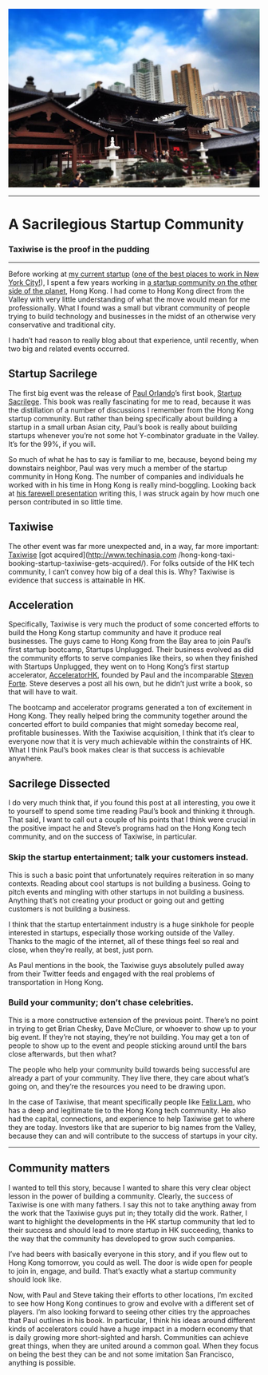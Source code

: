 ![](images/nunnery.jpg)

* * *

# A Sacrilegious Startup Community

### Taxiwise is the proof in the pudding

* * *

Before working at [my current startup](http://www.intentmedia.com/) ([one of
the best places to work in New York
City!](http://www.crainsnewyork.com/gallery/20131206/FEATURES/120909999/58)),
I spent a few years working in [a startup community on the other side of the
planet](http://www.startupshk.com/), Hong Kong. I had come to Hong Kong direct
from the Valley with very little understanding of what the move would mean for
me professionally. What I found was a small but vibrant community of people
trying to build technology and businesses in the midst of an otherwise very
conservative and traditional city.

I hadn’t had reason to really blog about that experience, until recently, when
two big and related events occurred.

## Startup Sacrilege

The first big event was the release of [Paul
Orlando](http://startupsunplugged.com/)’s first book, [Startup
Sacrilege](https://leanpub.com/StartupSacrilege). This book was really
fascinating for me to read, because it was the distillation of a number of
discussions I remember from the Hong Kong startup community. But rather than
being specifically about building a startup in a small urban Asian city,
Paul’s book is really about building startups whenever you’re not some hot
Y-combinator graduate in the Valley. It’s for the 99%, if you will.

So much of what he has to say is familiar to me, because, beyond being my
downstairs neighbor, Paul was very much a member of the startup community in
Hong Kong. The number of companies and individuals he worked with in his time
in Hong Kong is really mind-boggling. Looking back at [his farewell
presentation](http://www.slideshare.net/porlando/farewell-hong-kong-startups)
writing this, I was struck again by how much one person contributed in so
little time.

## Taxiwise

The other event was far more unexpected and, in a way, far more important:
[Taxiwise](http://www.taxiwise.co/) [got acquired](http://www.techinasia.com
/hong-kong-taxi-booking-startup-taxiwise-gets-acquired/). For folks outside of
the HK tech community, I can’t convey how big of a deal this is. Why? Taxiwise
is evidence that success is attainable in HK.

## Acceleration

Specifically, Taxiwise is very much the product of some concerted efforts to
build the Hong Kong startup community and have it produce real businesses. The
guys came to Hong Kong from the Bay area to join Paul’s first startup
bootcamp, Startups Unplugged. Their business evolved as did the community
efforts to serve companies like theirs, so when they finished with Startups
Unplugged, they went on to Hong Kong’s first startup accelerator,
[AcceleratorHK](http://acceleratorhk.com/), founded by Paul and the
incomparable [Steven Forte](http://www.stephenforte.net/default.aspx). Steve
deserves a post all his own, but he didn’t just write a book, so that will
have to wait.

The bootcamp and accelerator programs generated a ton of excitement in Hong
Kong. They really helped bring the community together around the concerted
effort to build companies that might someday become real, profitable
businesses. With the Taxiwise acquisition, I think that it’s clear to everyone
now that it is very much achievable within the constraints of HK. What I think
Paul’s book makes clear is that success is achievable anywhere.

## Sacrilege Dissected

I do very much think that, if you found this post at all interesting, you owe
it to yourself to spend some time reading Paul’s book and thinking it through.
That said, I want to call out a couple of his points that I think were crucial
in the positive impact he and Steve’s programs had on the Hong Kong tech
community, and on the success of Taxiwise, in particular.

### Skip the startup entertainment; talk your customers instead.

This is such a basic point that unfortunately requires reiteration in so many
contexts. Reading about cool startups is not building a business. Going to
pitch events and mingling with other startups in not building a business.
Anything that’s not creating your product or going out and getting customers
is not building a business.

I think that the startup entertainment industry is a huge sinkhole for people
interested in startups, especially those working outside of the Valley. Thanks
to the magic of the internet, all of these things feel so real and close, when
they’re really, at best, just porn.

As Paul mentions in the book, the Taxiwise guys absolutely pulled away from
their Twitter feeds and engaged with the real problems of transportation in
Hong Kong.

### Build your community; don’t chase celebrities.

This is a more constructive extension of the previous point. There’s no point
in trying to get Brian Chesky, Dave McClure, or whoever to show up to your big
event. If they’re not staying, they’re not building. You may get a ton of
people to show up to the event and people sticking around until the bars close
afterwards, but then what?

The people who help your community build towards being successful are already
a part of your community. They live there, they care about what’s going on,
and they’re the resources you need to be drawing upon.

In the case of Taxiwise, that meant specifically people like [Felix
Lam](http://redchapeladvisors.com/), who has a deep and legitimate tie to the
Hong Kong tech community. He also had the capital, connections, and experience
to help Taxiwise get to where they are today. Investors like that are superior
to big names from the Valley, because they can and will contribute to the
success of startups in your city.

* * *

## Community matters

I wanted to tell this story, because I wanted to share this very clear object
lesson in the power of building a community. Clearly, the success of Taxiwise
is one with many fathers. I say this not to take anything away from the work
that the Taxiwise guys put in; they totally did the work. Rather, I want to
highlight the developments in the HK startup community that led to their
success and should lead to more startup in HK succeeding, thanks to the way
that the community has developed to grow such companies.

I’ve had beers with basically everyone in this story, and if you flew out to
Hong Kong tomorrow, you could as well. The door is wide open for people to
join in, engage, and build. That’s exactly what a startup community should
look like.

Now, with Paul and Steve taking their efforts to other locations, I’m excited
to see how Hong Kong continues to grow and evolve with a different set of
players. I’m also looking forward to seeing other cities try the approaches
that Paul outlines in his book. In particular, I think his ideas around
different kinds of accelerators could have a huge impact in a modern economy
that is daily growing more short-sighted and harsh. Communities can achieve
great things, when they are united around a common goal. When they focus on
being the best they can be and not some imitation San Francisco, anything is
possible.
